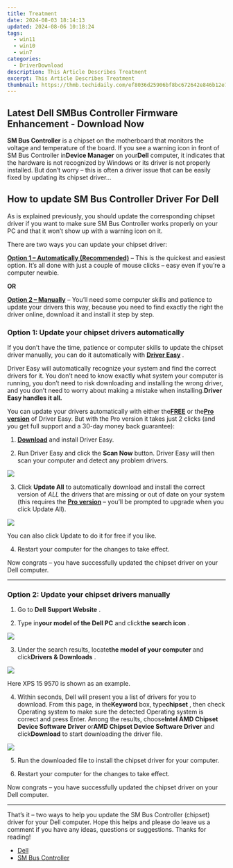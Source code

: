 ```yaml
---
title: Treatment
date: 2024-08-03 18:14:13
updated: 2024-08-06 10:18:24
tags:
  - win11
  - win10
  - win7
categories:
  - DriverDownload
description: This Article Describes Treatment
excerpt: This Article Describes Treatment
thumbnail: https://thmb.techidaily.com/ef8036d25906bf8bc672642e846b12e7bf455ea76b0df7385d290b38eb25840e.jpg
---
```


## Latest Dell SMBus Controller Firmware Enhancement - Download Now

**SM Bus Controller** is a chipset on the motherboard that monitors the voltage and temperature of the board. If you see a warning icon in front of SM Bus Controller in**Device Manager** on your**Dell** computer, it indicates that the hardware is not recognized by Windows or its driver is not properly installed. But don’t worry – this is often a driver issue that can be easily fixed by updating its chipset driver…

## How to update SM Bus Controller Driver For Dell

 As is explained previously, you should update the corresponding chipset driver if you want to make sure SM Bus Controller works properly on your PC and that it won’t show up with a warning icon on it.

There are two ways you can update your chipset driver:

**[Option 1 – Automatically (Recommended)](https://tools.techidaily.com/drivereasy/download/)** [](https://tools.techidaily.com/drivereasy/download/) – This is the quickest and easiest option. It’s all done with just a couple of mouse clicks – easy even if you’re a computer newbie.

**OR**

**[Option 2 – Manually](https://tools.techidaily.com/drivereasy/download/)** [](https://tools.techidaily.com/drivereasy/download/) – You’ll need some computer skills and patience to update your drivers this way, because you need to find exactly the right the driver online, download it and install it step by step.

### Option 1: Update your chipset drivers automatically

 If you don’t have the time, patience or computer skills to update the chipset driver manually, you can do it automatically with **[Driver Easy](https://tools.techidaily.com/drivereasy/download/)**  .

 Driver Easy will automatically recognize your system and find the correct drivers for it. You don’t need to know exactly what system your computer is running, you don’t need to risk downloading and installing the wrong driver, and you don’t need to worry about making a mistake when installing.**Driver Easy handles it all.**

 You can update your drivers automatically with either the[**FREE**](https://tools.techidaily.com/drivereasy/download/) or the[**Pro version**](https://tools.techidaily.com/drivereasy/download/) of Driver Easy. But with the Pro version it takes just 2 clicks (and you get full support and a 30-day money back guarantee):

 1) **[Download](https://tools.techidaily.com/drivereasy/download/)** [](https://tools.techidaily.com/drivereasy/download/) and install Driver Easy.

 2) Run Driver Easy and click the **Scan Now** button. Driver Easy will then scan your computer and detect any problem drivers.

![](https://images.drivereasy.com/wp-content/uploads/2018/12/img_5c1761990f952.jpg)

 3) Click **Update All** to automatically download and install the correct version of _ALL_ the drivers that are missing or out of date on your system (this requires the [**Pro version**](https://tools.techidaily.com/drivereasy/download/) – you’ll be prompted to upgrade when you click Update All).

![](https://images.drivereasy.com/wp-content/uploads/2018/12/img_5c17654f8092c.jpg)

 You can also click Update to do it for free if you like.

4) Restart your computer for the changes to take effect.

 Now congrats – you have successfully updated the chipset driver on your Dell computer.

---

### Option 2: Update your chipset drivers manually

 1) Go to **Dell Support Website**  .

 2) Type in**your model of the Dell PC** and click**the search icon** .

![](https://images.drivereasy.com/wp-content/uploads/2019/09/image-391.png)

 3) Under the search results, locate**the model of your computer** and click**Drivers & Downloads** .

![](https://images.drivereasy.com/wp-content/uploads/2019/09/image-393-1024x707.png)

Here XPS 15 9570 is shown as an example.

 4) Within seconds, Dell will present you a list of drivers for you to download. From this page, in the**Keyword** box, type**chipset** , then check Operating system to make sure the detected Operating system is correct and press Enter. Among the results, choose**Intel AMD Chipset Device Software Driver** or**AMD Chipset Device Software Driver** and click**Download** to start downloading the driver file.

![](https://images.drivereasy.com/wp-content/uploads/2019/09/image-394-853x1024.png)

 5) Run the downloaded file to install the chipset driver for your computer.

 6) Restart your computer for the changes to take effect.

 Now congrats – you have successfully updated the chipset driver on your Dell computer.

---

 That’s it – two ways to help you update the SM Bus Controller (chipset) driver for your Dell computer. Hope this helps and please do leave us a comment if you have any ideas, questions or suggestions. Thanks for reading!

* [Dell](https://tools.techidaily.com/drivereasy/download/)
* [SM Bus Controller](https://tools.techidaily.com/drivereasy/download/)

<ins class="adsbygoogle"
     style="display:block"
     data-ad-format="autorelaxed"
     data-ad-client="ca-pub-7571918770474297"
     data-ad-slot="1223367746"></ins>



<ins class="adsbygoogle"
     style="display:block"
     data-ad-client="ca-pub-7571918770474297"
     data-ad-slot="8358498916"
     data-ad-format="auto"
     data-full-width-responsive="true"></ins>
